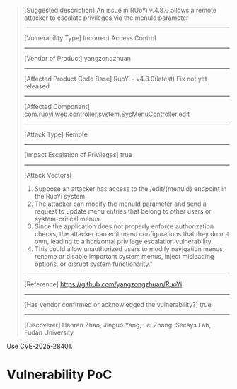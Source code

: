 > [Suggested description]
> An issue in RUoYi v.4.8.0 allows a remote attacker to escalate
> privileges via the menuId parameter
>
> ------------------------------------------
>
> [Vulnerability Type]
> Incorrect Access Control
>
> ------------------------------------------
>
> [Vendor of Product]
> yangzongzhuan
>
> ------------------------------------------
>
> [Affected Product Code Base]
> RuoYi - v4.8.0(latest)  Fix not yet released
>
> ------------------------------------------
>
> [Affected Component]
> com.ruoyi.web.controller.system.SysMenuController.edit
>
> ------------------------------------------
>
> [Attack Type]
> Remote
>
> ------------------------------------------
>
> [Impact Escalation of Privileges]
> true
>
> ------------------------------------------
>
> [Attack Vectors]
> 1. Suppose an attacker has access to the /edit/{menuId} endpoint in the RuoYi system.
>  2. The attacker can modify the menuId parameter and send a request to update menu entries that belong to other users or system-critical menus.
>  3. Since the application does not properly enforce authorization checks, the attacker can edit menu configurations that they do not own, leading to a horizontal privilege escalation vulnerability.
>  4. This could allow unauthorized users to modify navigation menus, rename or disable important system menus, inject misleading options, or disrupt system functionality."
>
> ------------------------------------------
>
> [Reference]
> https://github.com/yangzongzhuan/RuoYi
>
> ------------------------------------------
>
> [Has vendor confirmed or acknowledged the vulnerability?]
> true
>
> ------------------------------------------
>
> [Discoverer]
> Haoran Zhao, Jinguo Yang, Lei Zhang. Secsys Lab, Fudan University

Use CVE-2025-28401.

# Vulnerability PoC